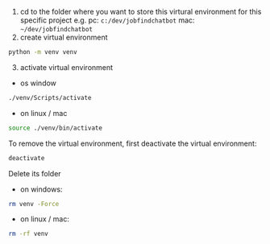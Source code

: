 1. cd to the folder where you want to store this virtural environment for this specific project e.g.
   pc:  ```c:/dev/jobfindchatbot``` 
   mac: ```~/dev/jobfindchatbot``` 
2. create virtual environment

``` sh
python -m venv venv
```

3. activate virtual environment

* os window
``` sh
./venv/Scripts/activate
```

* on linux / mac
``` sh
source ./venv/bin/activate
```

To remove the virtual environment, first deactivate the virtual environment:

``` sh
deactivate
```
Delete its folder

* on windows:
``` sh
rm venv -Force
```

* on linux / mac:
``` sh
rm -rf venv
```